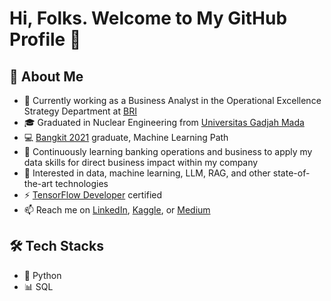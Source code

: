 # Hi, Folks. Welcome to My GitHub Profile 👋

## 🚀 About Me
- 💼 Currently working as a Business Analyst in the Operational Excellence Strategy Department at <a href="https://https://bri.co.id/en/home" target="_blank">BRI</a>
- 🎓 Graduated in Nuclear Engineering from <a href="https://www.ugm.ac.id/en" target="_blank">Universitas Gadjah Mada</a>
- 💻 <a href="https://grow.google/intl/id_id/bangkit/" target="_blank">Bangkit 2021</a> graduate, Machine Learning Path
- 🌱 Continuously learning banking operations and business to apply my data skills for direct business impact within my company
- 👀 Interested in data, machine learning, LLM, RAG, and other state-of-the-art technologies
- ⚡ <a href="https://www.credential.net/63b72c21-21f8-4883-a992-d0abd24329d0#gs.e9kkzy" target="_blank">TensorFlow Developer</a> certified
- 📫 Reach me on <a href="https://www.linkedin.com/in/fafafwzn/" target="_blank">LinkedIn</a>, <a href="https://www.kaggle.com/fafafwzn" target="_blank">Kaggle</a>, or <a href="https://fafafwzn.medium.com/" target="_blank">Medium</a>

## 🛠️ Tech Stacks
- 🐍 Python
- 📊 SQL
